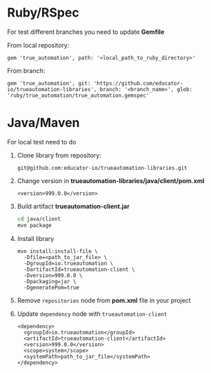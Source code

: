 # Ruby/RSpec
  For test different branches you need to update **Gemfile**
  
  From local repository: 
      
    gem 'true_automation', path: '<local_path_to_ruby_directory>'
    
  From branch:
  
    gem 'true_automation', git: 'https://github.com/educator-io/trueautomation-libraries', branch: '<branch_name>', glob: 'ruby/true_automation/true_automation.gemspec'

# Java/Maven
For local test need to do
  1. Clone library from repository:
      ```
      git@github.com:educator-io/trueautomation-libraries.git 
      ```
  
  2. Change version in **trueautomation-libraries/java/client/pom.xml**
     ```
     <version>999.0.0</version>
     ```
  
  3. Build artifact **trueautomation-client.jar**
     ```bash
     cd java/client
     mvn package
     ```
  4. Install library
     ```
     mvn install:install-file \
       -Dfile=<path_to_jar_file> \
       -DgroupId=io.trueautomation \
       -DartifactId=trueautomation-client \
       -Dversion=999.0.0 \
       -Dpackaging=jar \
       -DgeneratePom=true
     ``` 
  5. Remove `repositories` node from **pom.xml** file in your project
  
  6. Update `dependency` node with `trueautomation-client` 
     ```
     <dependency>
       <groupId>io.trueautomation</groupId>
       <artifactId>trueautomation-client</artifactId>
       <version>999.0.0</version>
       <scope>system</scope>
       <systemPath>path_to_jar_file</systemPath>
     </dependency>
     ```

